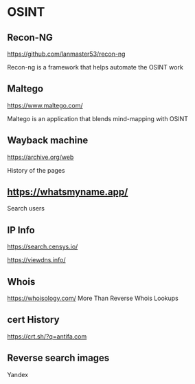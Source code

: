 # OSINT

## Recon-NG
https://github.com/lanmaster53/recon-ng

Recon-ng is a framework that helps automate the OSINT work

## Maltego 
https://www.maltego.com/

Maltego is an application that blends mind-mapping with OSINT

## Wayback machine
https://archive.org/web

History of the pages 

## https://whatsmyname.app/

Search users

## IP Info

https://search.censys.io/

https://viewdns.info/



## Whois
https://whoisology.com/
More Than Reverse Whois Lookups


## cert History
https://crt.sh/?q=antifa.com

## Reverse search images
Yandex
